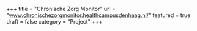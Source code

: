 +++
title = "Chronische Zorg Monitor"
url = "www.chronischezorgmonitor.healthcampusdenhaag.nl/"
featured = true
draft = false
category = "Project" 
+++
